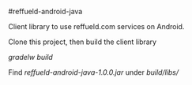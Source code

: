 #reffueld-android-java

Client library to use reffueld.com services on Android.

Clone this project, then build the client library

*gradelw build*

Find *reffueld-android-java-1.0.0.jar* under *build/libs/*



